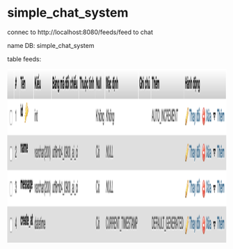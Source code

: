 # simple_chat_system
connec to http://localhost:8080/feeds/feed to chat

name DB: simple_chat_system

table feeds:

<img src="image/table_feed.png" height="400" alt="Screenshot"/>